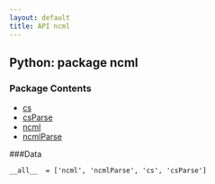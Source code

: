 ```yaml
---
layout: default
title: API ncml
---
```


##  Python: package ncml
### Package Contents 

* [cs](ncml.cs.html)
* [csParse](ncml.csParse.html)
* [ncml](ncml.ncml.html)
* [ncmlParse](ncml.ncmlParse.html)

###Data 

    __all__  = ['ncml', 'ncmlParse', 'cs', 'csParse'] 
